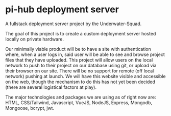# pi-hub deployment server

A fullstack deployment server project by the Underwater-Squad. 

The goal of this project is to create a custom deployment server hosted locally on private hardware.

Our minimally viable product will be to have a site with authentication where, when a user logs in, said user will be able to see and browse project files that they have uploaded. This project will allow users on the local network to push to their project on our database using git, or upload via their browser on our site. There will be no support for remote (off local network) pushing at launch. We will have this website visible and accessible on the web, though the mechanism to do this has not yet been decided (there are several logistical factors at play).

The major technologies and packages we are using as of right now are:
HTML, CSS/Tailwind, Javascript, VueJS, NodeJS, Express, Mongodb, Mongoose, bcrypt, jwt.
